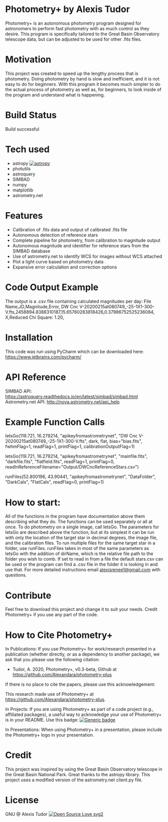 # Photometry+ by Alexis Tudor 
Photometry+ is an autonomous photometry program designed for  astronomers to perform fast photometry with as much control  as they desire. This program is specifically tailored to the Great Basin Observatory telescope data, but can be adjusted to be used for other .fits files.

# Motivation
This project was created to speed up the lengthy process that is photometry. Doing photometry by hand is slow and inefficient, and it is not easy to do for beginners. With this program it becomes much simpler to do the actual process of photometry as well as, for beginners, to look inside of the program and understand what is happening.

# Build Status
Build successful

# Tech used
 - astropy [![astropy](http://img.shields.io/badge/powered%20by-AstroPy-orange.svg?style=flat)](http://www.astropy.org/)
 - photutils
 - astroquery 
 - SIMBAD
 - numpy
 - matplotlib
 - astrometry.net
 
# Features
 - Calibration of .fits data and output of calibrated .fits file
 - Autonomous detection of reference stars
 - Complete pipeline for photometry, from calibration to magnitude output
 - Autonomous magnitude and identifier for reference stars from the SIMBAD database
 - Use of astrometry.net to identify WCS for images without WCS attached
 - Plot a light curve based on photometry data
 - Expansive error calculation and correction options
 
# Code Output Example
The output is a .csv file containing calculated magnitudes per day: 
File Name,JD,Magnitude,Error, 
DW Cnc V-20200215at080749_-25-1X1-300-V.fts,2458894.8388310187,15.65760283818426,0.37986752525236084, 
X,Reduced Chi Square: 1.20,

# Installation
This code was run using PyCharm which can be downloaded here: https://www.jetbrains.com/pycharm/

# API Reference
SIMBAD API: https://astroquery.readthedocs.io/en/latest/simbad/simbad.html
Astrometry.net API: http://nova.astrometry.net/api_help

# Example Function Calls
letsGo(119.721, 16.279214, "apikeyfromastrometrynet", "DW Cnc V-20200215at080749_-25-1X1-300-V.fts", dark, flat, bias="bias.fits", fwhmFlag=1, readFlag=1, printFlag=1, calibrationOutputFlag=1)

letsGo(119.721, 16.279214, "apikeyfromastrometrynet", "mainfile.fits", "darkfile.fits", "flatfield.fits", readFlag=1, printFlag=0, readInReferenceFilename="Output/DWCncReferenceStars.csv")

runFiles(52.800196, 43.90441, "apikeyfromastrometrynet", "DataFolder", "DarkCals", "FlatCals", readFlag=0, printFlag=1)

# How to start:
All of the functions in the program have documentation above them describing what they do.  The functions can be used separately or all at once. To do photometry on a single image, call letsGo. The parameters for letsGo are described above the function, but at its simplest it can be run with only the location of the target star in decimal degrees, the image file, and the calibration files. 
To run multiple files for the same target star in a folder, use runFiles. runFiles takes in most of the same parameters as letsGo with the addition of dirName, which is the relative file path to the folder you wish to comb. If set to read in from a file the default stars.csv can be used or the program can find a .csv file in the folder it is looking in and use that. For more detailed instructions email alexisrenee1@gmail.com with questions.
                
# Contribute
Feel free to download this project and change it to suit your needs. Credit Photometry+ if you use any part of the code.

# How to Cite Photometry+
In Publications:
If you use Photometry+ for work/research presented in a publication (whether directly, or as a dependency to another package), we ask that you please use the following citation:
     
- Tudor, A. 2020, Photometry+, v0.3-beta, Github at https://github.com/Alexandara/photometry-plus

If there is no place to cite the papers, please use this acknowledgement:

This research made use of Photometry+ at https://github.com/Alexandara/photometry-plus.
     
In Projects:
If you are using Photometry+ as part of a code project (e.g., affiliated packages), a useful way to acknowledge your use of Photometry+ is in your README. Use this badge: [![Generic badge](https://img.shields.io/badge/powered%20by-Photometry+-blue.svg)](https://github.com/Alexandara/photometry-plus)

In Presentations:
When using Photometry+ in a presentation, please include the Photometry+ logo in your presentation.

# Credit 
This project was inspired by using the Great Basin Observatory telescope in the Great Basin National Park. Great thanks to the astropy library. This project uses a modified version of the astrometry.net client.py file.

# License 
GNU @ Alexis Tudor
[![Open Source Love svg2](https://badges.frapsoft.com/os/v2/open-source.svg?v=103)](https://github.com/ellerbrock/open-source-badges/)








